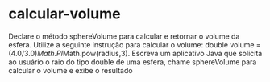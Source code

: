 # calcular-volume

Declare o método sphereVolume para calcular e retornar o volume da esfera. Utilize a seguinte instrução para calcular o volume: double volume = (4.0/3.0)*Math.PI*Math.pow(radius,3). Escreva um aplicativo Java que solicita ao usuário o raio do tipo double de uma esfera, chame sphereVolume para calcular o volume e exibe o resultado
